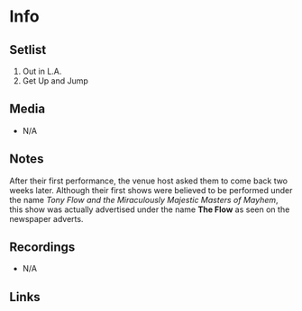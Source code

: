 # Info

## Setlist

1. Out in L.A.
2. Get Up and Jump

## Media

* N/A

## Notes

After their first performance, the venue host asked them to come back two weeks later.
Although their first shows were believed to be performed under the name *Tony Flow and the Miraculously Majestic Masters of Mayhem*, this show was actually advertised under the name **The Flow** as seen on the newspaper adverts.

## Recordings

* N/A

## Links

